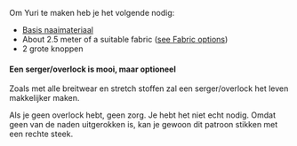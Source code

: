 Om Yuri te maken heb je het volgende nodig:

*   [Basis naaimateriaal](/docs/sewing/basic-sewing-supplies)
*   About 2.5 meter of a suitable fabric ([see Fabric options](/docs/patterns/yuri/fabric))
*   2 grote knoppen

<Note>

#### Een serger/overlock is mooi, maar optioneel

Zoals met alle breitwear en stretch stoffen zal een serger/overlock het leven makkelijker maken.

Als je geen overlock hebt, geen zorg. Je hebt het niet echt nodig.
Omdat geen van de naden uitgerokken is, kan je gewoon dit patroon stikken met een rechte steek.

</Note>
